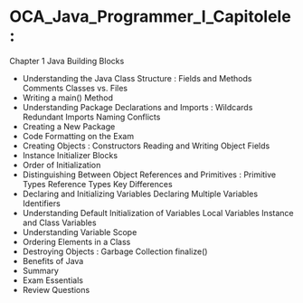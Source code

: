 # OCA_Java_Programmer_I_Capitolele:
Chapter 1 Java Building Blocks 
- Understanding the Java Class Structure :
Fields and Methods 
Comments 
Classes vs. Files 
- Writing a main() Method 
- Understanding Package Declarations and Imports :
Wildcards 
Redundant Imports 
Naming Conflicts
- Creating a New Package 
- Code Formatting on the Exam 
- Creating Objects :
Constructors 
Reading and Writing Object Fields 
- Instance Initializer Blocks 
- Order of Initialization 
- Distinguishing Between Object References and Primitives :
Primitive Types 
Reference Types 
Key Differences 
- Declaring and Initializing Variables 
Declaring Multiple Variables 
Identifiers 
- Understanding Default Initialization of Variables 
Local Variables 
Instance and Class Variables 
- Understanding Variable Scope 
- Ordering Elements in a Class 
- Destroying Objects :
Garbage Collection 
finalize() 
- Benefits of Java 
- Summary 
- Exam Essentials 
- Review Questions 
